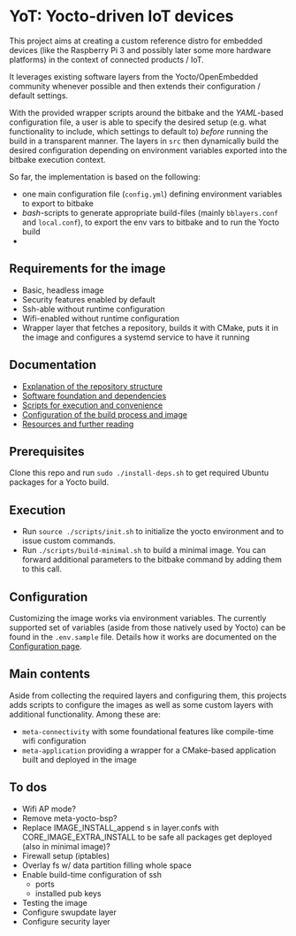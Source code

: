 # YoT: Yocto-driven IoT devices

This project aims at creating a custom reference distro for embedded devices (like the Raspberry Pi 3 
and possibly later some more hardware platforms) in the context of connected products / IoT. 

It leverages existing software layers from the Yocto/OpenEmbedded community whenever possible and 
then extends their configuration / default settings.

With the provided wrapper scripts around the bitbake and the *YAML*-based configuration file, 
a user is able to specify the desired setup (e.g. what functionality to include, which settings 
to default to) *before* running the build in a transparent manner. The layers in `src` then dynamically 
build the desired configuration depending on environment variables exported into the bitbake execution 
context.

So far, the implementation is based on the following:
- one main configuration file (`config.yml`) defining environment variables to export to bitbake
- *bash*-scripts to generate appropriate build-files (mainly `bblayers.conf` and `local.conf`), to 
  export the env vars to bitbake and to run the Yocto build
- 

## Requirements for the image
- Basic, headless image
- Security features enabled by default
- Ssh-able without runtime configuration
- Wifi-enabled without runtime configuration
- Wrapper layer that fetches a repository, builds it with CMake, puts it in the image and 
  configures a systemd service to have it running

## Documentation 

- [Explanation of the repository structure](doc/structure.md)
- [Software foundation and dependencies](doc/dependencies.md)
- [Scripts for execution and convenience](doc/scripts.md)
- [Configuration of the build process and image](doc/configuration.md)
- [Resources and further reading](doc/resources.md)

## Prerequisites

Clone this repo and run `sudo ./install-deps.sh` to get required Ubuntu packages for a Yocto build.

## Execution

- Run `source ./scripts/init.sh` to initialize the yocto environment and to issue custom commands.
- Run `./scripts/build-minimal.sh` to build a minimal image. You can forward additional parameters 
  to the bitbake command by adding them to this call.
   
## Configuration

Customizing the image works via environment variables. The currently supported set of 
variables (aside from those natively used by Yocto) can be found in the `.env.sample` 
file. Details how it works are documented on the [Configuration page](doc/configuration.md).

## Main contents

Aside from collecting the required layers and configuring them, this projects adds 
scripts to configure the images as well as some custom layers with additional functionality. 
Among these are:

- `meta-connectivity` with some foundational features like compile-time wifi configuration
- `meta-application` providing a wrapper for a CMake-based application built and deployed in the image


## To dos
- Wifi AP mode?
- Remove meta-yocto-bsp?
- Replace IMAGE_INSTALL_append s in layer.confs with CORE_IMAGE_EXTRA_INSTALL to be safe all packages get deployed (also in minimal image)?
- Firewall setup (iptables)
- Overlay fs w/ data partition filling whole space
- Enable build-time configuration of ssh
  - ports
  - installed pub keys
- Testing the image
- Configure swupdate layer
- Configure security layer